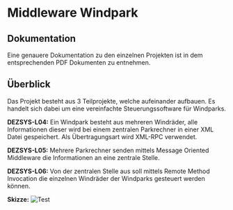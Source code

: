 # Middleware Windpark

## Dokumentation

Eine genauere Dokumentation zu den einzelnen Projekten ist in dem entsprechenden PDF Dokumenten zu entnehmen.

## Überblick

Das Projekt besteht aus 3 Teilprojekte, welche aufeinander aufbauen. Es handelt sich dabei um eine vereinfachte Steuerungssoftware für Windparks.

**DEZSYS-L04:** Ein Windpark besteht aus mehreren Windräder, alle Informationen dieser wird bei einem zentralen Parkrechner in einer XML Datei gespeichert. Als Übertragungsart wird XML-RPC verwendet.

**DEZSYS-L05:** Mehrere Parkrechner senden mittels Message Oriented Middleware die Informationen an eine zentrale Stelle.

**DEZSYS-L06:** Von der zentralen Stelle aus soll mittels Remote Method Invocation die einzelnen Windräder der Windparks gesteuert werden können.

**Skizze:**
![Test](https://raw.githubusercontent.com/mertl-tgm/Middleware_Windpark/master/windpark_grafik.jpg)


